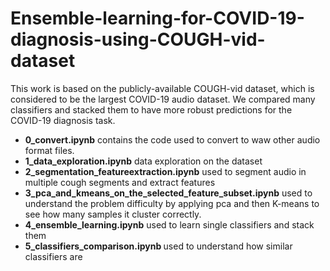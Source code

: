 # Ensemble-learning-for-COVID-19-diagnosis-using-COUGH-vid-dataset

This work is based on the publicly-available COUGH-vid dataset, which is considered to be the largest COVID-19 audio dataset.
We compared many classifiers and stacked them to have more robust predictions for the COVID-19 diagnosis task.

<ul>

<li>
  <b>0_convert.ipynb</b> contains the code used to convert to waw other audio format files.
</li>
  
<li>
  <b>1_data_exploration.ipynb</b> data exploration on the dataset
</li>

<li>
  <b>2_segmentation_featureextraction.ipynb</b> used to segment audio in multiple cough segments and extract features
</li>

<li>
  <b>3_pca_and_kmeans_on_the_selected_feature_subset.ipynb</b> used to understand the problem difficulty by applying pca and then K-means to see how many samples it cluster correctly.
</li>

<li>
  <b>4_ensemble_learning.ipynb</b> used to learn single classifiers and stack them
</li>

<li>
  <b>5_classifiers_comparison.ipynb </b> used to understand how similar classifiers are
</li>

  
</ul>
